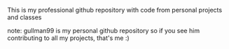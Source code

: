 This is my professional github repository with code from personal projects and classes

note: gullman99 is my personal github repository so if you see him contributing to all my projects, that's me :)



<!---
michaelgulson/michaelgulson is a ✨ special ✨ repository because its `README.md` (this file) appears on your GitHub profile.
You can click the Preview link to take a look at your changes.
--->
